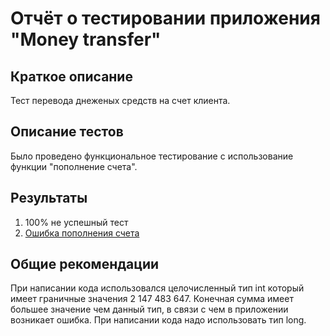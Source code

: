# Отчёт о тестировании приложения "Money transfer"

## Краткое описание

Тест перевода днеженых средств на счет клиента.

## Описание тестов

Было проведено функциональное тестирование с использование функции "пополнение счета".

## Результаты

1. 100% не успешный тест
2. [Ошибка пополнения счета](https://github.com/AnatolyTS/money_transfer1/issues/1)

## Общие рекомендации

При написании кода использовался целочисленный тип int который имеет граничные значения 2 147 483 647. Конечная сумма имеет большее значение чем данный тип, в связи с чем в приложении возникает ошибка. При написании кода надо использовать тип long.
